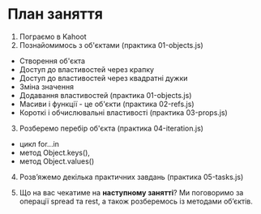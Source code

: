 # План заняття

1. Пограємо в Kahoot
2. Познайомимось з об'єктами (практика 01-objects.js)

- Створення об'єкта
- Доступ до властивостей через крапку
- Доступ до властивостей через квадратні дужки
- Зміна значення
- Додавання властивостей (практика 01-objects.js)
- Масиви і функції - це об'єкти (практика 02-refs.js)
- Короткі і обчислювальні властивості (практика 03-props.js)

3. Розберемо перебір об'єкта (практика 04-iteration.js)

- цикл for...in
- метод Object.keys(),
- метод Object.values()

4. Розв’яжемо декілька практичних завдань (практика 05-tasks.js)

5. Що на вас чекатиме на **наступному занятті**? Ми поговоримо за операції
   spread та rest, а також розберемось із методами обʼєктів.
